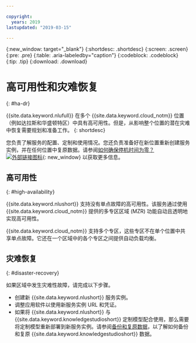 ```yaml
---

copyright:
  years: 2019
lastupdated: "2019-03-15"

---
```


{:new_window: target="_blank"}
{:shortdesc: .shortdesc}
{:screen: .screen}
{:pre: .pre}
{:table: .aria-labeledby="caption"}
{:codeblock: .codeblock}
{:tip: .tip}
{:download: .download}

# 高可用性和灾难恢复
{: #ha-dr}

{{site.data.keyword.nlufull}} 在多个 {{site.data.keyword.cloud_notm}} 位置（例如达拉斯和华盛顿特区）中具有高可用性。但是，从影响整个位置的潜在灾难中恢复需要规划和准备工作。
{: shortdesc}

您负责了解服务的配置、定制和使用情况。您还负责准备好在新位置重新创建服务实例，并在任何位置中复原数据。请参阅[如何确保停机时间为零？![外部链接图标](../../icons/launch-glyph.svg "外部链接图标")](/docs/overview?topic=overview-zero-downtime#zero-downtime){: new_window} 以获取更多信息。

## 高可用性
{: #high-availability}

{{site.data.keyword.nlushort}} 支持没有单点故障的高可用性。该服务通过使用 {{site.data.keyword.cloud_notm}} 提供的多专区区域 (MZR) 功能自动且透明地实现高可用性。

{{site.data.keyword.cloud_notm}} 支持多个专区，这些专区不在单个位置中共享单点故障。它还在一个区域中的各个专区之间提供自动负载均衡。

## 灾难恢复
{: #disaster-recovery}

如果区域中发生灾难性故障，请完成以下步骤。

- 创建新 {{site.data.keyword.nlushort}} 服务实例。
- 调整应用软件以使用新服务实例 URL 和凭证。
- 如果将 {{site.data.keyword.nlushort}} 与 {{site.data.keyword.knowledgestudioshort}} 定制模型配合使用，那么需要将定制模型重新部署到新服务实例。请参阅[备份和复原数据](/docs/services/watson-knowledge-studio?topic=watson-knowledge-studio-backup-restore#restoremodels)，以了解如何备份和复原 {{site.data.keyword.knowledgestudioshort}} 数据。 
